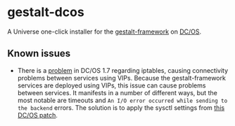 # gestalt-dcos

A Universe one-click installer for the [gestalt-framework](http://www.galacticfog.com) on [DC/OS](https://dcos.io/).

## Known issues

* There is a [problem](https://groups.google.com/a/dcos.io/forum/#!msg/users/bKv9mucQBi0/H5VUg17nAAAJ) in DC/OS 1.7 regarding iptables, causing connectivity problems between
  services using VIPs. Because the gestalt-framework services are deployed using VIPs, this issue can cause problems between services. It manifests in a number of different ways,
  but the most notable are timeouts and `An I/O error occurred while sending to the backend` errors. The solution is to apply the sysctl settings from [this DC/OS
patch](https://github.com/dcos/dcos/blob/master/packages/minuteman/build#L28-L30).
